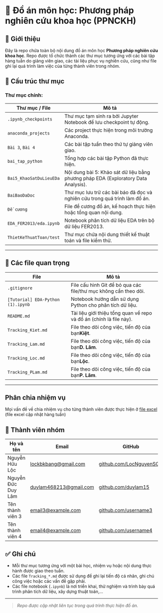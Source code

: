 # 📘 Đồ án môn học: Phương pháp nghiên cứu khoa học (PPNCKH)

## 📝 Giới thiệu

Đây là repo chứa toàn bộ nội dung đồ án môn học **Phương pháp nghiên cứu khoa học**. Repo được tổ chức thành các thư mục tương ứng với các bài tập hàng tuần do giảng viên giao, các tài liệu phục vụ nghiên cứu, cũng như file ghi lại quá trình làm việc của từng thành viên trong nhóm.

## 📁 Cấu trúc thư mục

### Thư mục chính:

| Thư mục / File          | Mô tả                                                                                         |
| ------------------------- | ----------------------------------------------------------------------------------------------- |
| `.ipynb_checkpoints`    | Thư mục tạm sinh ra bởi Jupyter Notebook để lưu checkpoint tự động.                   |
| `anaconda_projects`     | Các project thực hiện trong môi trường Anaconda.                                          |
| `Bài 3`, `Bài 4`    | Các bài tập tuần theo thứ tự giảng viên giao.                                           |
| `bai_tap_python`        | Tổng hợp các bài tập Python đã thực hiện.                                              |
| `Bai5_KhaoSatDuLieuEDa` | Nội dung bài 5: Khảo sát dữ liệu bằng phương pháp EDA (Exploratory Data Analysis).    |
| `BaiBaoDaDoc`           | Thư mục lưu trữ các bài báo đã đọc và nghiên cứu trong quá trình làm đồ án. |
| `Đề cương`          | File đề cương đồ án, kế hoạch thực hiện hoặc tổng quan nội dung.                  |
| `EDA_FER2013/eda.ipynb` | Notebook phân tích dữ liệu EDA trên bộ dữ liệu FER2013.                                 |
| `ThietKeThuatToan/test` | Thư mục chứa nội dung thiết kế thuật toán và file kiểm thử.                          |

---

## 📄 Các file quan trọng

| File                                | Mô tả                                                                          |
| ----------------------------------- | -------------------------------------------------------------------------------- |
| `.gitignore`                      | File cấu hình Git để bỏ qua các file/thư mục không cần theo dõi.      |
| `[Tutorial] EDA-Python (1).ipynb` | Notebook hướng dẫn sử dụng Python cho phân tích dữ liệu.                |
| `README.md`                       | Tài liệu giới thiệu tổng quan về repo và đồ án (chính là file này). |
| `Tracking_Kiet.md`                | File theo dõi công việc, tiến độ của bạn**Kiệt**.                 |
| `Tracking_Lam.md`                 | File theo dõi công việc, tiến độ của bạn**D. Lâm**.               |
| `Tracking_Loc.md`                 | File theo dõi công việc, tiến độ của bạn**Lộc**.                  |
| `Tracking_PLam.md`                | File theo dõi công việc, tiến độ của bạn**P. Lâm**.               |

---

## Phân chia nhiệm vụ

Mọi vấn đề về chia nhiệm vụ cho từng thành viên được thực hiện ở [file excel](https://docs.google.com/spreadsheets/d/1fQEhZhOme_cUPzWFHYGgAEzErR-zbi63u4UeUeJ06Mo/edit?gid=700579882#gid=700579882) (file excel cập nhật hàng tuần)

## 👥 Thành viên nhóm

| Họ và tên           | Email                                                | GitHub                                                  | Website cá nhân                                                                      |
| ---------------------- | ---------------------------------------------------- | ------------------------------------------------------- | -------------------------------------------------------------------------------------- |
| Nguyễn Hữu Lộc      | [lockbkbang@gmail.com](mailto:lockbkbang@gmail.com)     | [github.com/LocNguyenSGU](https://github.com/LocNguyenSGU) | [locnguyensgu.github.io/nguyenhuuloc2k4](https://locnguyensgu.github.io/nguyenhuuloc2k4/) |
| Nguyễn Đức Duy Lâm | [duylam468213@gmail.com](mailto:duylam468213@gmail.com) | [github.com/duylam15](https://github.com/duylam15)         | [porfolio-cyan-nine.vercel.app](https://porfolio-cyan-nine.vercel.app/)                   |
| Tên thành viên 3    | [email3@example.com](mailto:email3@example.com)         | [github.com/username3](https://github.com/username3)       | [gắn link vô](#)                                                                        |
| Tên thành viên 4    | [email4@example.com](mailto:email4@example.com)         | [github.com/username4](https://github.com/username4)       | [gắn link vô](#)                                                                        |

## ✅ Ghi chú

- Mỗi thư mục tương ứng với một bài học, nhiệm vụ hoặc nội dung thực hành được giao theo tuần.
- Các file `Tracking_*.md` được sử dụng để ghi lại tiến độ cá nhân, ghi chú công việc hoặc các vấn đề gặp phải.
- Các file notebook (`.ipynb`) là nơi triển khai, thử nghiệm và trình bày quá trình phân tích dữ liệu, xây dựng thuật toán,...

---

> *Repo được cập nhật liên tục trong quá trình thực hiện đồ án.*
